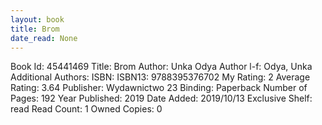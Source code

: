 ```yaml
---
layout: book
title: Brom
date_read: None
---
```


Book Id: 45441469
Title: Brom
Author: Unka Odya
Author l-f: Odya, Unka
Additional Authors: 
ISBN: 
ISBN13: 9788395376702
My Rating: 2
Average Rating: 3.64
Publisher: Wydawnictwo 23
Binding: Paperback
Number of Pages: 192
Year Published: 2019
Date Added: 2019/10/13
Exclusive Shelf: read
Read Count: 1
Owned Copies: 0

